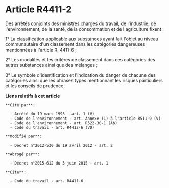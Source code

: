 # Article R4411-2

Des arrêtés conjoints des ministres chargés du travail, de l'industrie, de l'environnement, de la santé, de la consommation
et de l'agriculture fixent : 

1° La classification applicable aux substances ayant fait l'objet au niveau communautaire d'un classement dans les catégories
dangereuses mentionnées à l'article R. 4411-6 ; 

2° Les modalités et les critères de classement dans ces catégories des autres substances ainsi que des mélanges ; 

3° Le symbole d'identification et l'indication du danger de chacune des catégories ainsi que les phrases types mentionnant
les risques particuliers et les conseils de prudence.

**Liens relatifs à cet article**

	**Cité par**:

	  - Arrêté du 19 mars 1993 - art. 1 (V)
	  - Code de l'environnement - art. Annexe (1) à l'article R511-9 (V)
	  - Code de l'environnement - art. R522-30-1 (Ab)
	  - Code du travail - art. R4412-6 (VD)

	**Modifié par**:

	  - Décret n°2012-530 du 19 avril 2012 - art. 2

	**Abrogé par**:

	  - Décret n°2015-612 du 3 juin 2015 - art. 1

	**Cite**:

	  - Code du travail - art. R4411-6
